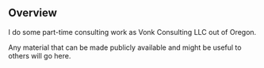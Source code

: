 ## Overview

I do some part-time consulting work as Vonk Consulting LLC out of Oregon.

Any material that can be made publicly available and might be useful to others will go here.
